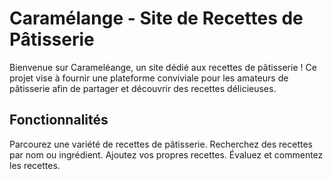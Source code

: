 # Caramélange - Site de Recettes de Pâtisserie
Bienvenue sur Carameléange, un site dédié aux recettes de pâtisserie ! Ce projet vise à fournir une plateforme conviviale pour les amateurs de pâtisserie afin de partager et découvrir des recettes délicieuses.


## Fonctionnalités
Parcourez une variété de recettes de pâtisserie.
Recherchez des recettes par nom ou ingrédient.
Ajoutez vos propres recettes.
Évaluez et commentez les recettes.
